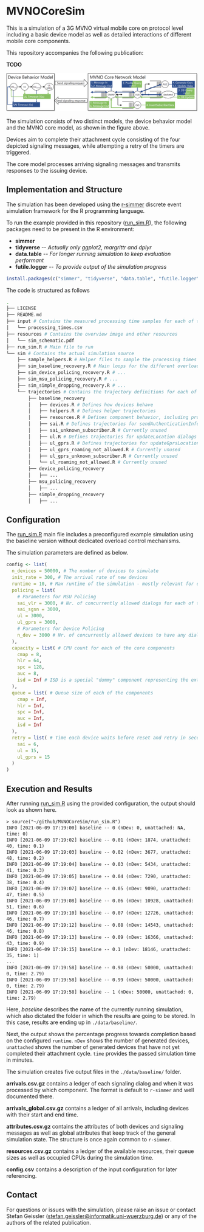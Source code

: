 # MVNOCoreSim

This is a simulation of a 3G MVNO virtual mobile core on protocol level including a basic device model as well as detailed interactions of different mobile core components.

This repository accompanies the following publication:

**TODO**

![Schematic representation of the simulation structure](resources/sim_schematic.png)

The simulation consists of two distinct models, the device behavior model and the MVNO core model, as shown in the figure above.

Devices aim to complete their attachment cycle consisting of the four depicted signaling messages, while attempting a retry of the timers are triggered.

The core model processes arriving signaling messages and transmits responses to the issuing device.

## Implementation and Structure

The simulation has been developed using the [r-simmer](https://r-simmer.org/) discrete event simulation framework for the R programming language.

To run the example provided in this repository ([run_sim.R](run_sim.R)), the following packages need to be present in the R environment:

- **simmer**
- **tidyverse** -- *Actually only ggplot2, margrittr and dplyr*
- **data.table** -- *For longer running simulation to keep evaluation performant*
- **futile.logger** -- *To provide output of the simulation progress*

```R
install.packages(c("simmer", "tidyverse", "data.table", "futile.logger"))
```
The code is structured as follows

```bash
.
├── LICENSE
├── README.md
├── input # Contains the measured processing time samples for each of the code components
│   └── processing_times.csv
├── resources # Contains the overview image and other resources
│   └── sim_schematic.pdf
├── run_sim.R # Main file to run
└── sim # Contains the actual simulation source
    ├── sample_helpers.R # Helper files to sample the processing times
    ├── sim_baseline_recovery.R # Main loops for the different overload control mechanisms
    ├── sim_device_policing_recovery.R # ...
    ├── sim_msu_policing_recovery.R # ...
    ├── sim_simple_dropping_recovery.R # ...
    └── trajectories # Contains the trajectory definitions for each of the different mechanisms
        ├── baseline_recovery
        │   ├── devices.R # Defines how devices behave
        │   ├── helpers.R # Defines helper trajectories
        │   ├── resources.R # Defines component behavior, including processing times
        │   ├── sai.R # Defines trajectories for sendAuthenticationInfo dialogs
        │   ├── sai_unknown_subscriber.R # Currently unused
        │   ├── ul.R # Defines trajectories for updateLocation dialogs
        │   ├── ul_gprs.R # Defines trajectories for updateGprsLocation dialogs
        │   ├── ul_gprs_roaming_not_allowed.R # Currently unused
        │   ├── ul_gprs_unknown_subscriber.R # Currently unused
        │   └── ul_roaming_not_allowed.R # Currently unused
        ├── device_policing_recovery
        │   ├── ...
        ├── msu_policing_recovery
        │   ├── ...
        ├── simple_dropping_recovery
        │   ├── ...
```

## Configuration

The [run_sim.R](run_sim.R) main file includes a preconfigured example simulation using the baseline version without dedicated overload control mechanisms.

The simulation parameters are defined as below.

```R
config <- list(
  n_devices = 50000, # The number of devices to simulate
  init_rate = 300, # The arrival rate of new devices
  runtime = 10, # Max runtime of the simulation - mostly relevant for overload scenarios in which consinuously fail to attach to the system
  policing = list(
    # Parameters for MSU Policing
    sai_vlr = 3000, # Nr. of concurrently allowed dialogs for each of the types
    sai_sgsn = 3000,
    ul = 3000,
    ul_gprs = 3000,
    # Parameters for Device Policing
    n_dev = 3000 # Nr. of concurrently allowed devices to have any dialog in the system
  ),
  capacity = list( # CPU count for each of the core components
    cmap = 8,
    hlr = 64,
    spc = 128,
    auc = 8,
    isd = Inf # ISD is a special "dummy" component representing the external network, therefore Infinite capacity is recommended
  ),
  queue = list( # Queue size of each of the components
    cmap = Inf,
    hlr = Inf,
    spc = Inf,
    auc = Inf,
    isd = Inf
  ),
  retry = list( # Time each device waits before reset and retry in seconds after the respective dialog has been issued
    sai = 6,
    ul = 15,
    ul_gprs = 15
  )
)
```

## Execution and Results

After running [run_sim.R](run_sim.R) using the provided configuration, the output should look as shown here.

```
> source("~/github/MVNOCoreSim/run_sim.R")
INFO [2021-06-09 17:19:00] baseline -- 0 (nDev: 0, unattached: NA, time: 0)
INFO [2021-06-09 17:19:02] baseline -- 0.01 (nDev: 1874, unattached: 40, time: 0.1)
INFO [2021-06-09 17:19:03] baseline -- 0.02 (nDev: 3677, unattached: 48, time: 0.2)
INFO [2021-06-09 17:19:04] baseline -- 0.03 (nDev: 5434, unattached: 41, time: 0.3)
INFO [2021-06-09 17:19:05] baseline -- 0.04 (nDev: 7290, unattached: 38, time: 0.4)
INFO [2021-06-09 17:19:07] baseline -- 0.05 (nDev: 9090, unattached: 47, time: 0.5)
INFO [2021-06-09 17:19:08] baseline -- 0.06 (nDev: 10928, unattached: 51, time: 0.6)
INFO [2021-06-09 17:19:10] baseline -- 0.07 (nDev: 12726, unattached: 46, time: 0.7)
INFO [2021-06-09 17:19:12] baseline -- 0.08 (nDev: 14543, unattached: 46, time: 0.8)
INFO [2021-06-09 17:19:13] baseline -- 0.09 (nDev: 16366, unattached: 43, time: 0.9)
INFO [2021-06-09 17:19:15] baseline -- 0.1 (nDev: 18146, unattached: 35, time: 1)
...
INFO [2021-06-09 17:19:58] baseline -- 0.98 (nDev: 50000, unattached: 0, time: 2.79)
INFO [2021-06-09 17:19:58] baseline -- 0.99 (nDev: 50000, unattached: 0, time: 2.79)
INFO [2021-06-09 17:19:58] baseline -- 1 (nDev: 50000, unattached: 0, time: 2.79)
```

Here, *baseline* describes the name of the currently running simulation, which also dictated the folder in which the results are going to be stored. In this case, results are ending up in `./data/baseline/`.

Next, the output shows the percentage progress towards completion based on the configured `runtime`. `nDev` shows the number of generated devices, `unattached` shows the number of generated devices that have not yet completed their attachment cycle. `time` provides the passed simulation time in minutes.

The simulation creates five output files in the `./data/baseline/` folder.

**arrivals.csv.gz** contains a ledger of each signaling dialog and when it was processed by which component. The format is default to `r-simmer` and well documented there.

**arrivals_global.csv.gz** contains a ledger of all arrivals, including devices with their start and end time.

**attributes.csv.gz** contains the attributes of both devices and signaling messages as well as global attributes that keep track of the general simulation state. The structure is once again common to `r-simmer`.

**resources.csv.gz** contains a ledger of the available resources, their queue sizes as well as occupied CPUs during the simulation time.

**config.csv** contains a description of the input configuration for later referencing.

## Contact

For questions or issues with the simulation, please raise an issue or contact 
Stefan Geissler (stefan.geissler@informatik.uni-wuerzburg.de) or any of the authors of the related publication.

